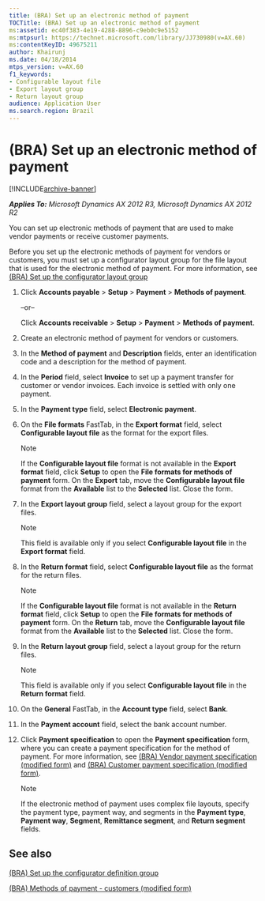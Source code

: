 ```yaml
---
title: (BRA) Set up an electronic method of payment
TOCTitle: (BRA) Set up an electronic method of payment
ms:assetid: ec40f383-4e19-4288-8896-c9eb0c9e5152
ms:mtpsurl: https://technet.microsoft.com/library/JJ730980(v=AX.60)
ms:contentKeyID: 49675211
author: Khairunj
ms.date: 04/18/2014
mtps_version: v=AX.60
f1_keywords:
- Configurable layout file
- Export layout group
- Return layout group
audience: Application User
ms.search.region: Brazil
---
```


# (BRA) Set up an electronic method of payment 


[!INCLUDE[archive-banner](includes/archive-banner.md)]


_**Applies To:** Microsoft Dynamics AX 2012 R3, Microsoft Dynamics AX 2012 R2_

You can set up electronic methods of payment that are used to make vendor payments or receive customer payments.

Before you set up the electronic methods of payment for vendors or customers, you must set up a configurator layout group for the file layout that is used for the electronic method of payment. For more information, see [(BRA) Set up the configurator layout group](bra-set-up-the-configurator-layout-group.md)

1.  Click **Accounts payable** \> **Setup** \> **Payment** \> **Methods of payment**.
    
    –or–
    
    Click **Accounts receivable** \> **Setup** \> **Payment** \> **Methods of payment**.

2.  Create an electronic method of payment for vendors or customers.

3.  In the **Method of payment** and **Description** fields, enter an identification code and a description for the method of payment.

4.  In the **Period** field, select **Invoice** to set up a payment transfer for customer or vendor invoices. Each invoice is settled with only one payment.

5.  In the **Payment type** field, select **Electronic payment**.

6.  On the **File formats** FastTab, in the **Export format** field, select **Configurable layout file** as the format for the export files.
    

    > [!NOTE]
    > <P>If the <STRONG>Configurable layout file</STRONG> format is not available in the <STRONG>Export format</STRONG> field, click <STRONG>Setup</STRONG> to open the <STRONG>File formats for methods of payment</STRONG> form. On the <STRONG>Export</STRONG> tab, move the <STRONG>Configurable layout file</STRONG> format from the <STRONG>Available</STRONG> list to the <STRONG>Selected</STRONG> list. Close the form.</P>



7.  In the **Export layout group** field, select a layout group for the export files.
    

    > [!NOTE]
    > <P>This field is available only if you select <STRONG>Configurable layout file</STRONG> in the <STRONG>Export format</STRONG> field.</P>



8.  In the **Return format** field, select **Configurable layout file** as the format for the return files.
    

    > [!NOTE]
    > <P>If the <STRONG>Configurable layout file</STRONG> format is not available in the <STRONG>Return format</STRONG> field, click <STRONG>Setup</STRONG> to open the <STRONG>File formats for methods of payment</STRONG> form. On the <STRONG>Return</STRONG> tab, move the <STRONG>Configurable layout file</STRONG> format from the <STRONG>Available</STRONG> list to the <STRONG>Selected</STRONG> list. Close the form.</P>



9.  In the **Return layout group** field, select a layout group for the return files.
    

    > [!NOTE]
    > <P>This field is available only if you select <STRONG>Configurable layout file</STRONG> in the <STRONG>Return format</STRONG> field.</P>



10. On the **General** FastTab, in the **Account type** field, select **Bank**.

11. In the **Payment account** field, select the bank account number.

12. Click **Payment specification** to open the **Payment specification** form, where you can create a payment specification for the method of payment. For more information, see [(BRA) Vendor payment specification (modified form)](https://technet.microsoft.com/library/jj730978\(v=ax.60\)) and [(BRA) Customer payment specification (modified form)](https://technet.microsoft.com/library/jj730984\(v=ax.60\)).
    

    > [!NOTE]
    > <P>If the electronic method of payment uses complex file layouts, specify the payment type, payment way, and segments in the <STRONG>Payment type</STRONG>, <STRONG>Payment way</STRONG>, <STRONG>Segment</STRONG>, <STRONG>Remittance segment</STRONG>, and <STRONG>Return segment</STRONG> fields.</P>



## See also

[(BRA) Set up the configurator definition group](bra-set-up-the-configurator-definition-group.md)

[(BRA) Methods of payment - customers (modified form)](https://technet.microsoft.com/library/jj730974\(v=ax.60\))

  


